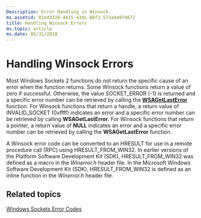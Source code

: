 ```yaml
---
Description: Error Handling in Winsock.
ms.assetid: 81ed3328-4b15-43dc-88f1-573a4a97d672
title: Handling Winsock Errors
ms.topic: article
ms.date: 05/31/2018
---
```


# Handling Winsock Errors

Most Windows Sockets 2 functions do not return the specific cause of an error when the function returns. Some Winsock functions return a value of zero if successful. Otherwise, the value SOCKET\_ERROR (-1) is returned and a specific error number can be retrieved by calling the [**WSAGetLastError**](/windows/desktop/api/winsock/nf-winsock-wsagetlasterror) function. For Winsock functions that return a handle, a return value of INVALID\_SOCKET (0xffff) indicates an error and a specific error number can be retrieved by calling **WSAGetLastError**. For Winsock functions that return a pointer, a return value of **NULL** indicates an error and a specific error number can be retrieved by calling the **WSAGetLastError** function.

A Winsock error code can be converted to an HRESULT for use in a remote procedure call (RPC) using HRESULT\_FROM\_WIN32. In earlier versions of the Platform Software Development Kit (SDK), HRESULT\_FROM\_WIN32 was defined as a macro in the *Winerror.h* header file. In the Microsoft Windows Software Development Kit (SDK), HRESULT\_FROM\_WIN32 is defined as an inline function in the *Winerror.h* header file.

## Related topics

<dl> <dt>

[Windows Sockets Error Codes](windows-sockets-error-codes-2.md)
</dt> </dl>

 

 



